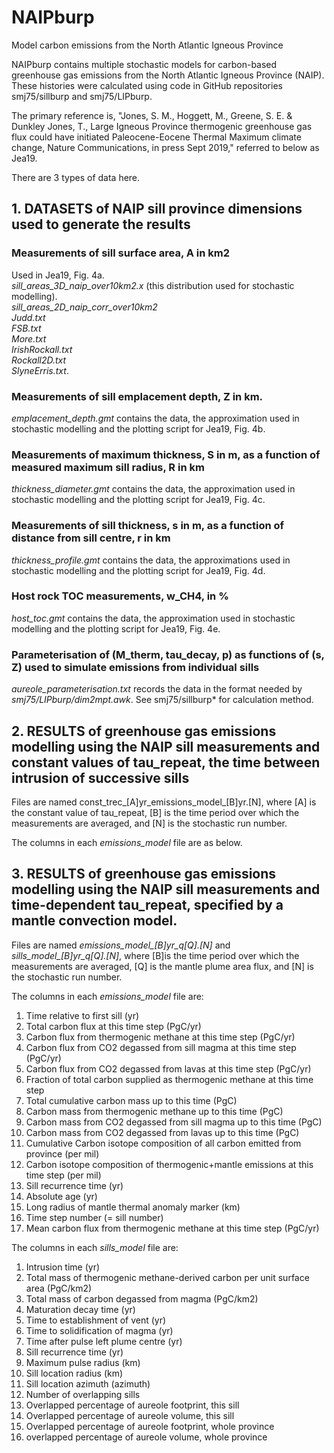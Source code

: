 # NAIPburp
Model carbon emissions from the North Atlantic Igneous Province

NAIPburp contains multiple stochastic models for carbon-based greenhouse gas emissions from the North Atlantic Igneous Province (NAIP).  These histories were calculated using code in GitHub repositories smj75/sillburp and smj75/LIPburp.  

The primary reference is, "Jones, S. M., Hoggett, M., Greene, S. E. & Dunkley Jones, T.,  Large Igneous Province thermogenic greenhouse gas flux could have initiated Paleocene-Eocene Thermal Maximum climate change, Nature Communications, in press Sept 2019," referred to below as Jea19.

There are 3 types of data here.

## 1. DATASETS of NAIP sill province dimensions used to generate the results 
  
### Measurements of sill surface area, A in km2 
Used in Jea19, Fig. 4a.\
*sill_areas_3D_naip_over10km2.x* (this distribution used for stochastic modelling).\
*sill_areas_2D_naip_corr_over10km2*\
*Judd.txt*\
*FSB.txt*\
*More.txt*\
*IrishRockall.txt*\
*Rockall2D.txt*\
*SlyneErris.txt*.


### Measurements of sill emplacement depth, Z in km.
*emplacement_depth.gmt* contains the data, the approximation used in stochastic modelling and the plotting script for Jea19, Fig. 4b.  
  
### Measurements of maximum thickness, S in m, as a function of measured maximum sill radius, R in km
*thickness_diameter.gmt* contains the data, the approximation used in stochastic modelling and the plotting script for Jea19, Fig. 4c.  
  
### Measurements of sill thickness, s in m, as a function of distance from sill centre, r in km
*thickness_profile.gmt* contains the data, the approximations used in stochastic modelling and the plotting script for Jea19, Fig. 4d.  

### Host rock TOC measurements, w_CH4, in %
*host_toc.gmt* contains the data, the approximation used in stochastic modelling and the plotting script for Jea19, Fig. 4e.  

### Parameterisation of (M_therm, tau_decay, p) as functions of (s, Z) used to simulate emissions from individual sills
*aureole_parameterisation.txt* records the data in the format needed by *smj75/LIPburp/dim2mpt.awk*.  See smj75/sillburp* for calculation method.


## 2. RESULTS of greenhouse gas emissions modelling using the NAIP sill measurements and constant values of tau_repeat, the time between intrusion of successive sills

Files are named const_trec_[A]yr_emissions_model_[B]yr.[N], where [A] is the constant value of tau_repeat, [B] is the time period over which the measurements are averaged, and [N] is the stochastic run number.  

The columns in each *emissions_model* file are as below.




## 3. RESULTS of greenhouse gas emissions modelling using the NAIP sill measurements and time-dependent tau_repeat, specified by a mantle convection model.  

Files are named *emissions_model_[B]yr_q[Q].[N]* and *sills_model_[B]yr_q[Q].[N]*, where [B]is the time period over which the measurements are averaged, [Q] is the mantle plume area flux, and [N] is the stochastic run number.  

The columns in each *emissions_model* file are:
1.  Time relative to first sill (yr)
2.  Total carbon flux at this time step (PgC/yr)
3.  Carbon flux from thermogenic methane at this time step (PgC/yr)
4.  Carbon flux from CO2 degassed from sill magma at this time step (PgC/yr)
5.  Carbon flux from CO2 degassed from lavas at this time step (PgC/yr)
6.  Fraction of total carbon supplied as thermogenic methane at this time step
7.  Total cumulative carbon mass up to this time (PgC)
8.  Carbon mass from thermogenic methane up to this time (PgC)
9.  Carbon mass from CO2 degassed from sill magma up to this time (PgC)
10.  Carbon mass from CO2 degassed from lavas up to this time (PgC)
11.  Cumulative Carbon isotope composition of all carbon emitted from province (per mil)
12.  Carbon isotope composition of thermogenic+mantle emissions at this time step (per mil)
13.  Sill recurrence time (yr)
14.  Absolute age (yr)
15.  Long radius of mantle thermal anomaly marker (km)
16.  Time step number (= sill number)
17.  Mean carbon flux from thermogenic methane at this time step (PgC/yr)

The columns in each *sills_model* file are:
1. Intrusion time (yr)
2. Total mass of thermogenic methane-derived carbon per unit surface area (PgC/km2)
3. Total mass of carbon degassed from magma (PgC/km2)
4. Maturation decay time (yr)
5. Time to establishment of vent (yr)
6. Time to solidification of magma (yr)
7. Time after pulse left plume centre (yr)
8. Sill recurrence time (yr)
9. Maximum pulse radius (km)
10. Sill location radius (km)
11. Sill location azimuth (azimuth)
12. Number of overlapping sills
13. Overlapped percentage of aureole footprint, this sill
14. Overlapped percentage of aureole volume, this sill
15. Overlapped percentage of aureole footprint, whole province
16. overlapped percentage of aureole volume, whole province

